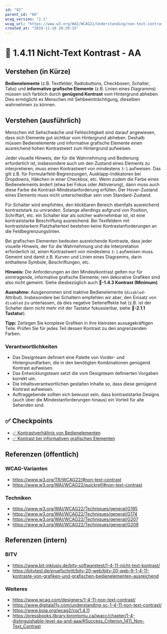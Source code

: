 ```yaml
---
id: "92"
parent_id: "66"
wcag_version: "2.1"
wcag_url: "https://www.w3.org/WAI/WCAG22/Understanding/non-text-contrast.html"
created_at: "2019-11-10 20:20:15"
---
```


# 📜 1.4.11 Nicht-Text Kontrast - AA

## Verstehen (in Kürze)

**Bedienelemente** (z.B. Textfelder, Radiobuttons, Checkboxen, Schalter, Tabs) und **informative grafische Elemente** (z.B. Linien eines Diagramms) müssen sich farblich durch **genügend Kontrast** vom Hintergrund abheben. Dies ermöglicht es Menschen mit Sehbeeinträchtigung, dieselben wahrnehmen zu können.

## Verstehen (ausführlich)

Menschen mit Sehschwäche und Fehlsichtigkeit sind darauf angewiesen, dass sich Elemente gut sichtbar vom Hintergrund abheben. Deshalb müssen Bedienelemente und informative grafische Elemente einen ausreichend hohen Kontrastwert zum Hintergrund aufweisen.

Jeder visuelle Hinweis, der für die Wahrnehmung und Bedienung erforderlich ist, insbesondere auch um den Zustand eines Elements zu interpretieren, muss einen Kontrastwert von mindestens `3:1` aufweisen. Das gilt z.B. für Formularfeld-Begrenzungen, Ausklapp-Indikatoren bei Dropdowns, Häkchen in einer Checkbox, etc. Wenn zudem die Farbe eines Bedienelements ändert (etwa bei Fokus oder Aktivierung), dann muss auch diese Farbe die Kontrast-Mindestanforderung erfüllen. Der Hover-Zustand eines Elements muss nicht unterscheidbar sein vom Standard-Zustand.

Für Schalter wird empfohlen, den klickbaren Bereich ebenfalls ausreichend kontraststark zu umranden. Solange allerdings aufgrund von Position, Schriftart, etc. ein Schalter klar als solcher wahrnehmbar ist, ist eine kontraststarke Beschriftung ausreichend. Bei Textfeldern mit kontraststarkem Platzhaltertext bestehen keine Kontrastanforderungen an die Feldbegrenzungslinien.

Bei grafischen Elementen bedeuten ausreichende Kontraste, dass jeder visuelle Hinweis, der für die Wahrnehmung und die Interpretation erforderlich ist, einen Kontrastwert von mindestens `3:1` aufweisen muss. Gemeint sind damit z.B. Kurven und Linien eines Diagramms, darin enthaltene Symbole, Beschriftungen, etc.

**Hinweis:** Die Anforderungen an den Mindestkontrast gelten nur für sinntragende, informative grafische Elemente; rein dekorative Grafiken sind also nicht gemeint. Siehe diesbezüglich auch **📜-1.4.3 Kontrast (Minimum)**.

**Ausnahme:** Ausgenommen sind inaktive Bedienelemente (`disabled`-Attribut). Insbesondere bei Schaltern empfehlen wir aber, den Einsatz von `disabled` zu unterlassen, da dies negative Seiteneffekte hat (z.B. ist der Schalter dann nicht mehr mit der Tastatur fokussierbar, siehe **📜-2.1.1 Tastatur**).

**Tipp:** Zerlegen Sie komplexe Grafiken in ihre kleinsten aussagekräftigen Teile. Prüfen Sie für jedes Teil dessen Kontrast zu den angrenzenden Farben.

### Verantwortlichkeiten

- Das Designteam definiert eine Palette von Vorder- und Hintergrundfarben, die in den benötigten Kombinationen genügend Kontrast aufweisen.
- Das Entwicklungsteam setzt die vom Designteam definierten Vorgaben korrekt um.
- Die Inhaltsverantwortlichen gestalten Inhalte so, dass diese genügend Kontrast aufweisen.
- Auftraggebende sollten sich bewusst sein, dass kontraststarke Designs (auch über die Mindestanforderungen hinaus) ein Vorteil für alle Sehenden sind.

## ✅ Checkpoints

- [✅ Kontrastverhältnis von Bedienelementen](kontrastverhaeltnis-von-bedienelementen)
- [✅ Kontrast bei informativen grafischen Elementen](kontrast-bei-informativen-grafischen-elementen)

## Referenzen (öffentlich)

### WCAG-Varianten
- <https://www.w3.org/TR/WCAG22/#non-text-contrast>
- <https://www.w3.org/WAI/WCAG22/quickref/#non-text-contrast>

### Techniken
- <https://www.w3.org/WAI/WCAG22/Techniques/general/G195>
- <https://www.w3.org/WAI/WCAG22/Techniques/general/G174>
- <https://www.w3.org/WAI/WCAG22/Techniques/general/G207>
- <https://www.w3.org/WAI/WCAG22/Techniques/general/G209>

## Referenzen (intern)

### BITV
- <https://www.bit-inklusiv.de/bitv-softwaretest/1-4-11-nicht-text-kontrast/>
- <https://bitvtest.de/pruefschritt/bitv-20-web/bitv-20-web-9-1-4-11-kontraste-von-grafiken-und-grafischen-bedienelementen-ausreichend>

### Weiteres
- <https://www.wcag.com/designers/1-4-11-non-text-contrast/>
- <https://www.digitala11y.com/understanding-sc-1-4-11-non-text-contrast/>
- <https://www.boia.org/wcag2/cp/1.4.11>
- <https://pressbooks.library.torontomu.ca/iwacc/chapter/1-4-distinguishable-level-aa-and-aaa/#Success_Criterion_1411_Non-Text_Contrast>